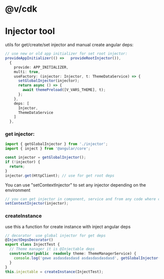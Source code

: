 # @v/cdk


# Injector tool

utils for get/create/set injector and manual create angular deps:

```ts
// use new or old app initializer for set root injector:
provideAppInitializer(() =>   provideRootInjector()),
  {
    provide: APP_INITIALIZER,
    multi: true,
    useFactory: (injector: Injector, t: ThemeDataService) => {
      setGlobalInjector(injector);
      return async () => {
        await themePreload([V_VARS_THEME], t);
      };
    },
    deps: [
      Injector,
      ThemeDataService
    ]
  },
```

### get injector:

```ts
import { getGlobalInjector } from './injector';
import { inject } from '@angular/core';

const injector = getGlobalInjector();
if (!injector) {
  return;
}
injector.get(HttpClient); // use for get root deps

```


You can use "setContextInjector" to set any injector depending on the environment
```ts
// you can get injector in component, service and from any code where canned get injector, for provide him as contextInjector
setContextInjector(injector);
```

### createInstance

use this a function for create instance with inject angular deps

```ts
// decorator  use global injector for get deps
@InjectDepsDecorator()
export class InjectTest {
  // Theme manager it is @Injectable deps
  constructor(public  readonly theme: ThemeManagerService) {
    console.log('gewe asdasdasdasd asdasdasdasdasd', getGlobalInjector())
  }
}
this.injectable = createInstance(InjectTest);
```
